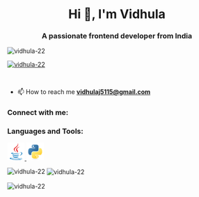 <h1 align="center">Hi 👋, I'm Vidhula</h1>
<h3 align="center">A passionate frontend developer from India</h3>

<p align="left"> <img src="https://komarev.com/ghpvc/?username=vidhula-22&label=Profile%20views&color=0e75b6&style=flat" alt="vidhula-22" /> </p>

<p align="left"> <a href="https://github.com/ryo-ma/github-profile-trophy"><img src="https://github-profile-trophy.vercel.app/?username=vidhula-22" alt="vidhula-22" /></a> </p>

<p align="left"> <a href="https://twitter.com/" target="blank"><img src="https://img.shields.io/twitter/follow/?logo=twitter&style=for-the-badge" alt="" /></a> </p>

- 📫 How to reach me **vidhulaj5115@gmail.com**

<h3 align="left">Connect with me:</h3>
<p align="left">
</p>

<h3 align="left">Languages and Tools:</h3>
<p align="left"> <a href="https://www.java.com" target="_blank" rel="noreferrer"> <img src="https://raw.githubusercontent.com/devicons/devicon/master/icons/java/java-original.svg" alt="java" width="40" height="40"/> </a> <a href="https://www.python.org" target="_blank" rel="noreferrer"> <img src="https://raw.githubusercontent.com/devicons/devicon/master/icons/python/python-original.svg" alt="python" width="40" height="40"/> </a> </p>

<p><img align="left" src="https://github-readme-stats.vercel.app/api/top-langs?username=vidhula-22&show_icons=true&locale=en&layout=compact" alt="vidhula-22" /></p>

<p>&nbsp;<img align="center" src="https://github-readme-stats.vercel.app/api?username=vidhula-22&show_icons=true&locale=en" alt="vidhula-22" /></p>

<p><img align="center" src="https://github-readme-streak-stats.herokuapp.com/?user=vidhula-22&" alt="vidhula-22" /></p>
